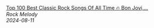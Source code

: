 <!--2024-08-11 13:00:36-->
<div class="yb">
  <a class="nodecor" href="/index.html?rok/top_100_best_classic_rock_songs_of_all_time_bon_jovi_queen_nirvana_scorpions_aerosmith_acdc">
    <img class="preview" data-videoid="Yyg4aadVilo" src="https://i2.ytimg.com/vi/Yyg4aadVilo/hqdefault.jpg" align="middle" alt="">
  </a>
  <div class="inlbl text">
    <a class="nodecor" href="/index.html?rok/top_100_best_classic_rock_songs_of_all_time_bon_jovi_queen_nirvana_scorpions_aerosmith_acdc">Top 100 Best Classic Rock Songs Of All Time 🔥 Bon Jovi,...</a><br>
    <i class="smaller2">Rock Melody</i><br>
    <i class="smaller3">2024-08-11</i>
  </div>
</div>
